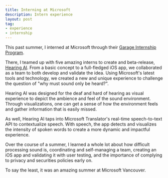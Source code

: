 ```yaml
---
title: Interning at Microsoft
description: Intern experience
layout: post
tag:
- experience
- internship
---
```


This past summer, I interned at Microsoft through their 
[Garage Internship Program](https://mcec.microsoft.ca/internships/).

There, I teamed up with five amazing interns to create and 
beta-release, [Hearing AI](https://aka.ms/hearingai). 
From a basic concept to a full-fledged iOS app, we collaborated 
as a team to both develop and validate the idea. Using Microsoft's
latest tools and technology, we created a new and unique experience 
to challenge the question of "why must sound only be heard?".

Hearing AI was designed for the deaf and hard of hearing as
visual experience to depict the ambience and feel of the sound 
environment. Through visualizations, one can get a sense of
how the environment feels and gather information that is easily
missed.

As well, Hearing AI taps into Microsoft Translator's real-time
speech-to-text API to contextualize speech. With speech,
the app detects and visualizes the intensity of spoken words to
create a more dynamic and impactful experience. 

Over the course of a summer, I learned a whole lot about how
difficult processing sound is, coordinating and self-managing a team,
creating an iOS app and validating it with user testing, and the
importance of complying to privacy and securities policies early on.

To say the least, it was an amazing summer at Microsoft Vancouver.
